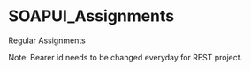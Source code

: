 # SOAPUI_Assignments
Regular Assignments

Note: Bearer id needs to be changed everyday for REST project.
